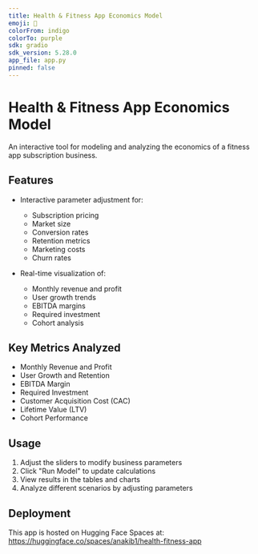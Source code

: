 ```yaml
---
title: Health & Fitness App Economics Model
emoji: 💪
colorFrom: indigo
colorTo: purple
sdk: gradio
sdk_version: 5.28.0
app_file: app.py
pinned: false
---
```


# Health & Fitness App Economics Model

An interactive tool for modeling and analyzing the economics of a fitness app subscription business.

## Features

- Interactive parameter adjustment for:
  - Subscription pricing
  - Market size
  - Conversion rates
  - Retention metrics
  - Marketing costs
  - Churn rates

- Real-time visualization of:
  - Monthly revenue and profit
  - User growth trends
  - EBITDA margins
  - Required investment
  - Cohort analysis

## Key Metrics Analyzed

- Monthly Revenue and Profit
- User Growth and Retention
- EBITDA Margin
- Required Investment
- Customer Acquisition Cost (CAC)
- Lifetime Value (LTV)
- Cohort Performance

## Usage

1. Adjust the sliders to modify business parameters
2. Click "Run Model" to update calculations
3. View results in the tables and charts
4. Analyze different scenarios by adjusting parameters

## Deployment

This app is hosted on Hugging Face Spaces at: https://huggingface.co/spaces/anakib1/health-fitness-app